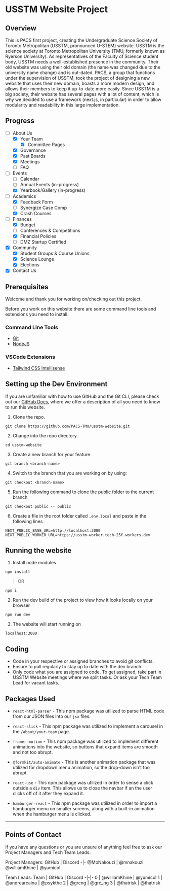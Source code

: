 # USSTM Website Project

## Overview
This is PACS first project, creating the Undergraduate Science Society of Toronto Metropolitan (USSTM, pronounced U-STEM) website. USSTM is the science society at Toronto Metropolitan University (TMU, formerly known as Ryerson University). As representatives of the Faculty of Science student body, USSTM needs a well-established presence in the community. Their old website was using their old domain (the name was changed due to the university name change) and is out-dated. PACS, a group that functions under the supervision of USSTM, took the project of designing a new website that uses their new domain, boasts a more modern design, and allows their members to keep it up-to-date more easily. Since USSTM is a big society, their website has several pages with a lot of content, which is why we decided to use a framework (next.js, in particular) in order to allow modularity and readability in this large implementation.

## Progress
- [ ] About Us
  - [X] Your Team
    - [X] Committee Pages
  - [X] Governance
  - [X] Past Boards
  - [X] Meetings
  - [ ] FAQ
- [ ] Events
  - [ ] Calendar
  - [ ] Annual Events (in-progress)
  - [X] Yearbook/Gallery (in-progress)
- [ ] Academics
  - [X] Feedback Form
  - [ ] Synergize Case Comp
  - [X] Crash Courses
- [ ] Finances
  - [X] Budget
  - [ ] Conferences & Competitions
  - [X] Financial Policies
  - [ ] DMZ Startup Certified
- [X] Community
  - [X] Student Groups & Course Unions
  - [X] Science Lounge
  - [X] Elections
- [X] Contact Us

## Prerequisites
Welcome and thank you for working on/checking out this project.

Before you work on this website there are some command line tools and extensions you need to install.

### Command Line Tools
- [Git](https://git-scm.com/book/en/v2/Getting-Started-Installing-Git)
- [NodeJS](https://nodejs.org/en/download)

### VSCode Extensions
- [Tailwind CSS Intellisense](https://marketplace.visualstudio.com/items?itemName=bradlc.vscode-tailwindcss)

## Setting up the Dev Environment
If you are unfamiliar with how to use GitHub and the Git CLI, please check out our [GitHub Docs](https://github.com/PACS-TMU/documentation/blob/main/github-docs.md), where we offer a description of all you need to know to run this website.

1. Clone the repo.
```
git clone https://github.com/PACS-TMU/usstm-website.git
```
2. Change into the repo directory.
```
cd usstm-website
```
3. Create a new branch for your feature
```
git branch <branch-name>
```
4. Switch to the branch that you are working on by using:
```
git checkout <branch-name>
```
5. Run the following command to clone the public folder to the current branch
```
git checkout public -- public
```
6. Create a file in the root folder called `.env.local` and paste in the following lines
```
NEXT_PUBLIC_BASE_URL=http://localhost:3000
NEXT_PUBLIC_WORKER_URL=https://usstm-worker.tech-25f.workers.dev
```


## Running the website
1. Install node modules
```
npm install
```
>OR
```
npm i
```
2. Run the dev build of the project to view how it looks locally on your browser
```
npm run dev
```
3. The website will start running on
```
localhost:3000
```

## Coding
- Code in your respective or assigned branches to avoid git conflicts.
- Ensure to pull regularly to stay up to date with the dev branch.
- Only code what you are assigned to code. To get assigned, take part in USSTM Website meetings where we split tasks. Or ask your Tech Team Lead for vacant tasks.

## Packages Used
- `react-html-parser` - This npm package was utilized to parse HTML code from our JSON files into our `jsx` files.

- `react-slick` - This npm package was utilized to implement a carousel in the `/about/your-team` page.
- `framer-motion` - This npm package was utilized to implement different animations into the website, so buttons that expand items are smooth and not too abrupt.
- `@formkit/auto-animate` - This is another animation package that was utilized for dropdown menu animation, so the drop-down isn't too abrupt.
- `react-use` - This npm package was utilized in order to sense a click outside a `div` item. This allows us to close the navbar if an the user clicks off of it after they expand it.
- `hamburger-react` - This npm package was utilized in order to import a hamburger menu on smaller screens, along with a built-in animation when the hamburger menu is clicked.


-----------------------------------------------------------

## Points of Contact

If you have any questions or you are unsure of anything feel free to ask our Project Managers and Tech Team Leads.

Project Managers:
GitHub | Discord
-|-
@MoNakouzi | @mnakouzi
@williamKhine | @yumicol

Team Leads:
Team | GitHub | Discord
-|-|-
0 | @williamKhine | @yumicol
1 | @andrearcaina | @psykthe
2 | @grcng | @grc_ng
3 | @thatrisk | @thatrisk 

